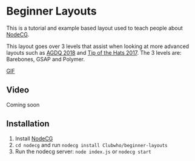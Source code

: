 # Beginner Layouts

This is a tutorial and example based layout used to teach people about [NodeCG](http://github.com/nodecg/nodecg).

This layout goes over 3 levels that assist when looking at more advanced layouts such as [AGDQ 2018](https://github.com/GamesDoneQuick/agdq18-layouts) and [Tip of the Hats 2017](https://github.com/TipoftheHats/toth5-overlay).
The 3 levels are: Barebones, GSAP and Polymer.

[GIF](https://gfycat.com/EnviousNastyAfricanaugurbuzzard)

## Video

Coming soon

## Installation

1. Install [NodeCG](http://github.com/nodecg/nodecg)
2. `cd nodecg` and run `nodecg install Clubwho/beginner-layouts`
3. Run the nodecg server: `node index.js` or `nodecg start`
